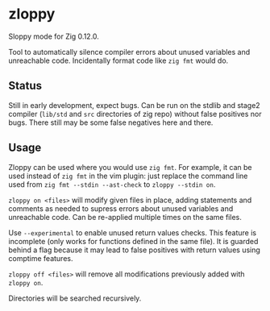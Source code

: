 # zloppy

Sloppy mode for Zig 0.12.0.

Tool to automatically silence compiler errors about unused variables and
unreachable code. Incidentally format code like `zig fmt` would do.

## Status

Still in early development, expect bugs. Can be run on the stdlib and stage2
compiler (`lib/std` and `src` directories of zig repo) without false positives
nor bugs. There still may be some false negatives here and there.

## Usage

Zloppy can be used where you would use `zig fmt`. For example, it can be used
instead of `zig fmt` in the vim plugin: just replace the command line used from
`zig fmt --stdin --ast-check` to `zloppy --stdin on`.

`zloppy on <files>` will modify given files in place, adding statements and
comments as needed to supress errors about unused variables and unreachable
code. Can be re-applied multiple times on the same files.

Use `--experimental` to enable unused return values checks. This feature is
incomplete (only works for functions defined in the same file). It is guarded
behind a flag because it may lead to false positives with return values using
comptime features.

`zloppy off <files>` will remove all modifications previously added with `zloppy on`.

Directories will be searched recursively.
